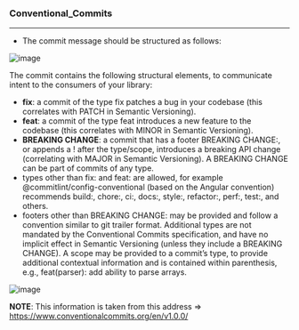 ### **Conventional_Commits**
---
- The commit message should be structured as follows:

![image](https://github.com/cemtezcann/Conventional_Commits/assets/94833083/13a39b28-f7ac-4d65-ba78-56c3537ba3af)

The commit contains the following structural elements, to communicate intent to the consumers of your library:

- **fix**: a commit of the type fix patches a bug in your codebase (this correlates with PATCH in Semantic Versioning).
- **feat**: a commit of the type feat introduces a new feature to the codebase (this correlates with MINOR in Semantic Versioning).
- **BREAKING CHANGE**: a commit that has a footer BREAKING CHANGE:, or appends a ! after the type/scope, introduces a breaking API change (correlating with MAJOR in Semantic Versioning). A BREAKING CHANGE can be part of commits of any type.
- types other than fix: and feat: are allowed, for example @commitlint/config-conventional (based on the Angular convention) recommends build:, chore:, ci:, docs:, style:, refactor:, perf:, test:, and others.
- footers other than BREAKING CHANGE: <description> may be provided and follow a convention similar to git trailer format.
Additional types are not mandated by the Conventional Commits specification, and have no implicit effect in Semantic Versioning (unless they include a BREAKING CHANGE). A scope may be provided to a commit’s type, to provide additional contextual information and is contained within parenthesis, e.g., feat(parser): add ability to parse arrays.

![image](https://github.com/cemtezcann/Conventional_Commits/assets/94833083/3c4b369d-18bf-4890-82af-026f4070cb8e)

**NOTE**: This information is taken from this address => https://www.conventionalcommits.org/en/v1.0.0/
